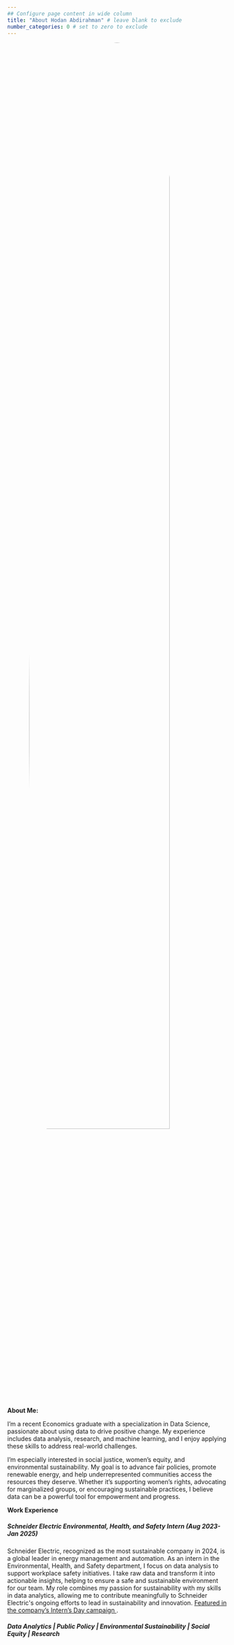 ```yaml
---
## Configure page content in wide column
title: "About Hodan Abdirahman" # leave blank to exclude
number_categories: 0 # set to zero to exclude
---
```


<style>
img.two {
  height: 80%;
  width: 80%;
  border-radius: 50%;  /* Makes the image round */
  display: block;      /* Centers the image horizontally */
  margin: auto;        /* Centers the image horizontally */
}
</style>

</head>

<body>

<img class="two" src="/img/me2.png" alt="drawing"/>

**About Me:**

I’m a recent Economics graduate with a specialization in Data Science, passionate about using data to drive positive change. My experience includes data analysis, research, and machine learning, and I enjoy applying these skills to address real-world challenges.

I’m especially interested in social justice, women’s equity, and environmental sustainability. My goal is to advance fair policies, promote renewable energy, and help underrepresented communities access the resources they deserve. Whether it’s supporting women’s rights, advocating for marginalized groups, or encouraging sustainable practices, I believe data can be a powerful tool for empowerment and progress.

**Work Experience**

##### *Schneider Electric Environmental, Health, and Safety Intern (Aug 2023- Jan 2025)*

Schneider Electric, recognized as the most sustainable company in 2024, is a global leader in energy management and automation. As an intern in the Environmental, Health, and Safety department, I focus on data analysis to support workplace safety initiatives. I take raw data and transform it into actionable insights, helping to ensure a safe and sustainable environment for our team. My role combines my passion for sustainability with my skills in data analytics, allowing me to contribute meaningfully to Schneider Electric's ongoing efforts to lead in sustainability and innovation.
<a href="https://blog.se.com/life-at-schneider-electric/2024/07/25/interns-making-an-impact/" target="_blank" rel="noopener">
  Featured in the company’s Intern’s Day campaign
</a>.
##### Data Analytics \| Public Policy \| Environmental Sustainability \| Social Equity \| Research
